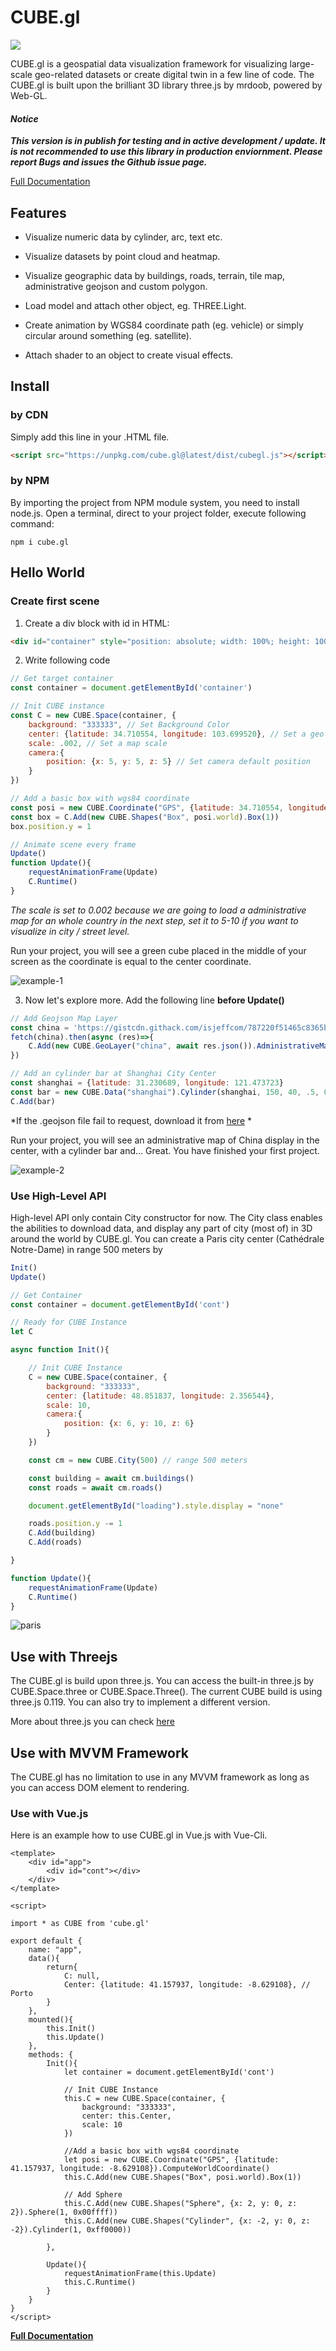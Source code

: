 # CUBE.gl

<img src="https://github.com/isjeffcom/CUBE.gl/raw/master/cover.png?raw=true">


CUBE.gl is a geospatial data visualization framework for visualizing large-scale geo-related datasets or create digital twin in a few line of code. The CUBE.gl is built upon the brilliant 3D library three.js by mrdoob, powered by Web-GL.


#### *Notice* 

***This version is in publish for testing and in active development / update. It is not recommended to use this library in production enviornment. Please report Bugs and issues the Github issue page.***



[Full Documentation](https://cubegl.org)


## Features

- Visualize numeric data by cylinder, arc, text etc.

- Visualize datasets by point cloud and heatmap.

- Visualize geographic data by buildings, roads, terrain, tile map, administrative geojson and custom polygon.

- Load model and attach other object, eg. THREE.Light.

- Create animation by WGS84 coordinate path (eg. vehicle) or simply circular around something (eg. satellite).

-  Attach shader to an object to create visual effects.

## Install



### by CDN

Simply add this line in your .HTML file.

```html
<script src="https://unpkg.com/cube.gl@latest/dist/cubegl.js"></script>
```



### by NPM

By importing the project from NPM module system, you need to install node.js. Open a terminal, direct to your project folder, execute following command:

`npm i cube.gl`



## Hello World



### Create first scene



1. Create a div block with id in HTML:

```html
<div id="container" style="position: absolute; width: 100%; height: 100%;"></div>
```



2. Write following code

```javascript
// Get target container
const container = document.getElementById('container')

// Init CUBE instance
const C = new CUBE.Space(container, {
	background: "333333", // Set Background Color
	center: {latitude: 34.710554, longitude: 103.699520}, // Set a geo location center
	scale: .002, // Set a map scale
	camera:{
		position: {x: 5, y: 5, z: 5} // Set camera default position
	}
})

// Add a basic box with wgs84 coordinate
const posi = new CUBE.Coordinate("GPS", {latitude: 34.710554, longitude: 103.699520}).ComputeWorldCoordinate()
const box = C.Add(new CUBE.Shapes("Box", posi.world).Box(1))
box.position.y = 1

// Animate scene every frame
Update()
function Update(){
    requestAnimationFrame(Update)
    C.Runtime()
}
```

*The scale is set to 0.002 because we are going to load a administrative map for an whole country in the next step, set it to 5-10 if you want to visualize in city / street level.*



Run your project, you will see a green cube placed in the middle of your screen as the coordinate is equal to the center coordinate.



![example-1](C:/Users/wu/Documents/CUBE.gl-doc/assets/use/example-1.png)



3. Now let's explore more. Add the following line **before Update()**

```javascript
// Add Geojson Map Layer
const china = 'https://gistcdn.githack.com/isjeffcom/787220f51465c8365b4ccc7247a919e7/raw/1afd3f92f64d8dd01534b6831d65de395f07b43e/china.geojson'
fetch(china).then(async (res)=>{
    C.Add(new CUBE.GeoLayer("china", await res.json()).AdministrativeMap({border: true, height: .5}))
})

// Add an cylinder bar at Shanghai City Center
const shanghai = {latitude: 31.230689, longitude: 121.473723}
const bar = new CUBE.Data("shanghai").Cylinder(shanghai, 150, 40, .5, 0xff6600)
C.Add(bar)
```

*If the .geojson file fail to request, download it from [here](https://gist.github.com/isjeffcom/787220f51465c8365b4ccc7247a919e7) * 



Run your project, you will see an administrative map of China display in the center, with a cylinder bar and... Great. You have finished your first project.



![example-2](C:/Users/wu/Documents/CUBE.gl-doc/assets/use/example-2.png)



### Use High-Level API

High-level API only contain City constructor for now. The City class enables the abilities to download data, and display any part of city (most of)  in 3D around the world by CUBE.gl. You can create a Paris city center (Cathédrale Notre-Dame) in range 500 meters by 



```javascript
Init()
Update()

// Get Container
const container = document.getElementById('cont')

// Ready for CUBE Instance
let C

async function Init(){

    // Init CUBE Instance
    C = new CUBE.Space(container, {
        background: "333333", 
        center: {latitude: 48.851837, longitude: 2.356544}, 
        scale: 10,
        camera:{
            position: {x: 6, y: 10, z: 6}
        }
    })

    const cm = new CUBE.City(500) // range 500 meters

    const building = await cm.buildings()
    const roads = await cm.roads()

    document.getElementById("loading").style.display = "none"

    roads.position.y -= 1
    C.Add(building)
    C.Add(roads)

}

function Update(){
    requestAnimationFrame(Update)
    C.Runtime()
}
```



![paris](C:/Users/wu/Documents/CUBE.gl-doc/assets/use/paris.png)



## Use with Threejs

The CUBE.gl is build upon three.js. You can access the built-in three.js by CUBE.Space.three or CUBE.Space.Three(). The current CUBE build is using three.js 0.119. You can also try to implement a different version.



More about three.js you can check [here](https://threejs.org)



## Use with MVVM Framework

The CUBE.gl has no limitation to use in any MVVM framework as long as you can access DOM element to rendering. 



### Use with Vue.js

Here is an example how to use CUBE.gl in Vue.js with Vue-Cli.



```vue
<template>
    <div id="app">
        <div id="cont"></div>
    </div>
</template>

<script>

import * as CUBE from 'cube.gl'

export default {
    name: "app",
    data(){
        return{
            C: null,
            Center: {latitude: 41.157937, longitude: -8.629108}, // Porto
        }
    },
    mounted(){
        this.Init()
        this.Update()
    },
    methods: {
        Init(){
            let container = document.getElementById('cont')

            // Init CUBE Instance
            this.C = new CUBE.Space(container, {
                background: "333333", 
                center: this.Center, 
                scale: 10
            })

            //Add a basic box with wgs84 coordinate
            let posi = new CUBE.Coordinate("GPS", {latitude: 41.157937, longitude: -8.629108}).ComputeWorldCoordinate()
            this.C.Add(new CUBE.Shapes("Box", posi.world).Box(1))

            // Add Sphere
            this.C.Add(new CUBE.Shapes("Sphere", {x: 2, y: 0, z: 2}).Sphere(1, 0x00ffff))
            this.C.Add(new CUBE.Shapes("Cylinder", {x: -2, y: 0, z: -2}).Cylinder(1, 0xff0000))

        },

        Update(){
            requestAnimationFrame(this.Update)
            this.C.Runtime()
        }
    }
}
</script>
```







[**Full Documentation**](https://cubegl.org)